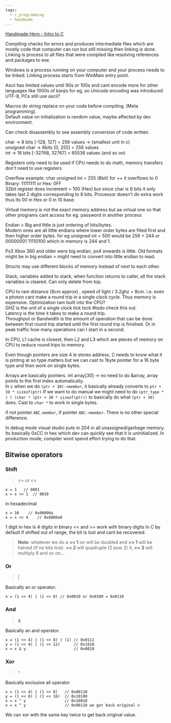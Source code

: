 ```yaml
---
tags:
  - c_programming
  - handmade
---
```


[Handmade Hero - Intro to C](https://guide.handmadehero.org/intro-to-c/day1/)  

Compiling checks for errors and produces intermediate files which are mostly code that computer can run but still missing then linking is done.  
Linking is process to all files that were compiled like resolving references and packages to exe.  

Windows is a process running on your computer and your process needs to be linked. Linking process starts from WinMain entry point.

Ascii has limited values until 90s or 100s and cant encode more for other languages like 1000s of kanjis for eg, so Unicode encoding was introduced UTF-8, PCs still use ascii?  

Macros do string replace on your code before compiling. (Meta programming).  
Default value on initialization is random value, maybe affected by dev environment.  

Can check disassembly to see assembly conversion of code written.  

char -> 8 bits  \[-128, 127] = 256 values      -> (smallest unit in c)  
unsigned char -> 8bits \[0, 255] = 256 values  
int -> 16 bits \[-32768, 32767] = 65536 values (and so on)  

Registers only need to be used if CPU needs to do math, memory transfers don't need to use registers  

Overflow example: char unsigned int = 255 (8bit) for ++ it overflows to 0  
Binary: 11111111  or Hex: 0FF  
32bit register does increment > 100 (Hex) but since char is 8 bits it only takes last 2 digits corresponding to 8 bits. Processor doesn't do extra work thus its 00 in Hex or 0 in 10 base.  

Virtual memory is not the exact memory address but aa virtual one so that other programs cant access for eg. password in another process

Endian > Big and little is just ordering of bits/bytes.  
Modern ones are all little endians where lower order bytes are filled first and then higher order bytes. for eg unsigned int = 500 would be 256 + 244 or 00000001 11110100 which in memory is 244 and 1.  

Ps3 Xbox 360 and older were big endian, ps4 onwards is little. Old formats might be in big endian > might need to convert into little endian to read.

Structs may use different blocks of memory instead of next to each other.

Stack, variables added to stack, when function returns to caller, all the stack variables is cleared. Can only delete from top.

CPU to ram distance (8cm approx) , speed of light / 3.2ghz = 8cm. i.e. even a photon cant make a round trip in a single clock cycle. Thus memory is expensive. Optimization ram built into the CPU?  
GHZ  is the unit of a single clock tick tock #todo check this out.  
Latency is the time it takes to make a round trip.  
Throughput or Bandwidth is the amount of operation that can be done between first round trip started until the first round trip is finished. Or in peak traffic how many operations can I start in a second.  

In CPU, L1 cache is closest, then L2 and L3 which are pieces of memory on CPU to reduce round trips to memory.

Even though pointers are size 4 ie stores address, C needs to know what it is pinting at so type matters but we can cast to 1byte pointer for a 16 byte type and then work on single bytes.

Arrays are basically pointers. int array\[30] -> no need to do &array, array points to the first index automatically.  
In c when we do `(ptr + 30)->member`, it basically already converts to `ptr + 30 * sizeof(ptr)`
If we want to do manual we might need to do `(ptr_type * ) ( (char * )ptr + 30 * sizeof(ptr))` to basically do what `(ptr + 30)` does. Cast to `char *` to work in single bytes.  

if not pointer `ABC.member`, if pointer `ABC->member`. There is no other special difference.

In debug mode visual studio puts in 204 in all unassigned/garbage memory. Its basically 0xCC in hex which dev can quickly see that it is uninitialized. In production mode, compiler wont spend effort trying to do that.  

## Bitwise operators

### Shift
> \>> or <<

    x = 1   // 0001  
	x = x << 1  // 0010  

in hexadecimal 

    x = 10    // 0x00000a  
    x = x << 4    // 0x0000a0  

1 digit in hex is 4 digits in binary << and >> work with binary digits
In C by default if shifted out of range, the bit is lost and cant be recovered.  
> **Note**: whatever we do a **<< 1** on will be doubled and **>> 1** will be halved (if no bits lost).
> **<< 2** will quadruple (2 pow 2) it, **<< 3** will multiply 8 and so on...

### Or
> |

Basically an or operator.

	x = (1 << 4) | (1 << 8) // 0x0010 or 0x0100 = 0x0110

### And
> &

Basically an and operator.  

	x = (1 << 4) | (1 << 8) | (1) // 0x0111
	y = (1 << 4) | (1 << 12)      // 0x1010
	x = x & y                     // 0x0010

### Xor
> ^

Basically exclusive all operator

	x = (1 << 4) | (1 << 8)   // 0x00110
	y = (1 << 8) | (1 << 16)  // 0x10100
	x = x ^ y                 // 0x10010
	x = x ^ y                 // 0x00110 we get back original x

We can xor with the same key twice to get back original value.   

